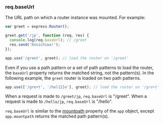 <h3 id='req.baseUrl'>req.baseUrl</h3>

The URL path on which a router instance was mounted.
For example:

~~~js
var greet = express.Router();

greet.get('/jp', function (req, res) {
  console.log(req.baseUrl); // /greet
  res.send('Konichiwa!');
});

app.use('/greet', greet); // load the router on '/greet'
~~~

Even if you use a path pattern or a set of path patterns to load the router,
the `baseUrl` property returns the matched string, not the pattern(s). In the
following example, the `greet` router is loaded on two path patterns.

~~~js
app.use(['/gre+t', '/hel{2}o'], greet); // load the router on '/gre+t' and '/hel{2}o'
~~~

When a request is made to `/greet/jp`, `req.baseUrl` is "/greet".  When a request is
made to `/hello/jp`, `req.baseUrl` is "/hello".

`req.baseUrl` is similar to the [mountpath](#app.mountpath) property of the `app` object,
except `app.mountpath` returns the matched path pattern(s).
